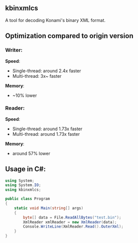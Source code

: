 ## kbinxmlcs

A tool for decoding Konami's binary XML format.

## Optimization compared to origin version

### Writer:

**Speed**:
- Single-thread: around 2.4x faster
- Multi-thread: 3x~ faster

**Memory**: 
- ~10% lower

### Reader:

**Speed**:
- Single-thread: around 1.73x faster
- Multi-thread: around 1.73x faster

**Memory**:
- around 57% lower

## Usage in C#:

```cs
using System;
using System.IO;
using kbinxmlcs;

public class Program
{
    static void Main(string[] args)
    {
        byte[] data = File.ReadAllBytes("test.bin");
        XmlReader xmlReader = new XmlReader(data);
        Console.WriteLine(XmlReader.Read().OuterXml);
    }
}
```
